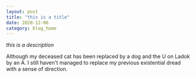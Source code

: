 ```yaml
---
layout: post
title: "this is a title"
date: 2020-12-06
category: blog_home
---
```

*this is a description*

Although my deceased cat has been replaced by a dog and the U on Ladok by an A. I still haven't managed to replace my previous existential dread with a sense of direction.
